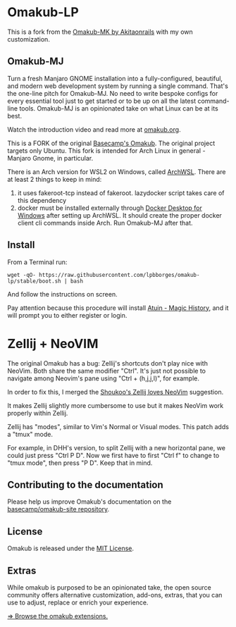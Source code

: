 # Omakub-LP

This is a fork from the [Omakub-MK by Akitaonrails](https://github.com/akitaonrails/omakub-mj) with my own customization.

## Omakub-MJ

Turn a fresh Manjaro GNOME installation into a fully-configured, beautiful, and modern web development system by running a single command. That's the one-line pitch for Omakub-MJ. No need to write bespoke configs for every essential tool just to get started or to be up on all the latest command-line tools. Omakub-MJ is an opinionated take on what Linux can be at its best.

Watch the introduction video and read more at [omakub.org](https://omakub.org).

This is a FORK of the original [Basecamp's Omakub](https://github.com/basecamp/omakub/). The original project targets only Ubuntu. This fork is intended for Arch Linux in general - Manjaro Gnome, in particular.

There is an Arch version for WSL2 on Windows, called [ArchWSL](https://github.com/yuk7/ArchWSL). There are at least 2 things to keep in mind:

1. it uses fakeroot-tcp instead of fakeroot. lazydocker script takes care of this dependency
2. docker must be installed externally through [Docker Desktop for Windows](https://www.docker.com/products/docker-desktop/) after setting up ArchWSL. It should create the proper docker client cli commands inside Arch. Run Omakub-MJ after that.

## Install

From a Terminal run:

    wget -qO- https://raw.githubusercontent.com/lpbborges/omakub-lp/stable/boot.sh | bash

And follow the instructions on screen. 

Pay attention because this procedure will install [Atuin - Magic History](https://atuin.sh/), and it will prompt you to either register or login.

# Zellij + NeoVIM

The original Omakub has a bug: Zellij's shortcuts don't play nice with NeoVim. Both share the same modifier "Ctrl". It's just not possible to navigate among Neovim's pane using "Ctrl + (h,j,j,l)", for example.

In order to fix this, I merged the [Shoukoo's Zellij loves NeoVim](https://shoukoo.github.io/blog/zellij-love-neovim/) suggestion. 

It makes Zellij slightly more cumbersome to use but it makes NeoVim work properly within Zellij.

Zellij has "modes", similar to Vim's Normal or Visual modes. This patch adds a "tmux" mode.

For example, in DHH's version, to split Zellij with a new horizontal pane, we could just press "Ctrl P D". Now we first have to first "Ctrl f" to change to "tmux mode", then press "P D". Keep that in mind.

## Contributing to the documentation

Please help us improve Omakub's documentation on the [basecamp/omakub-site repository](https://github.com/basecamp/omakub-site).

## License

Omakub is released under the [MIT License](https://opensource.org/licenses/MIT).

## Extras

While omakub is purposed to be an opinionated take, the open source community offers alternative customization, add-ons, extras, that you can use to adjust, replace or enrich your experience.

[⇒ Browse the omakub extensions.](EXTENSIONS.md)
